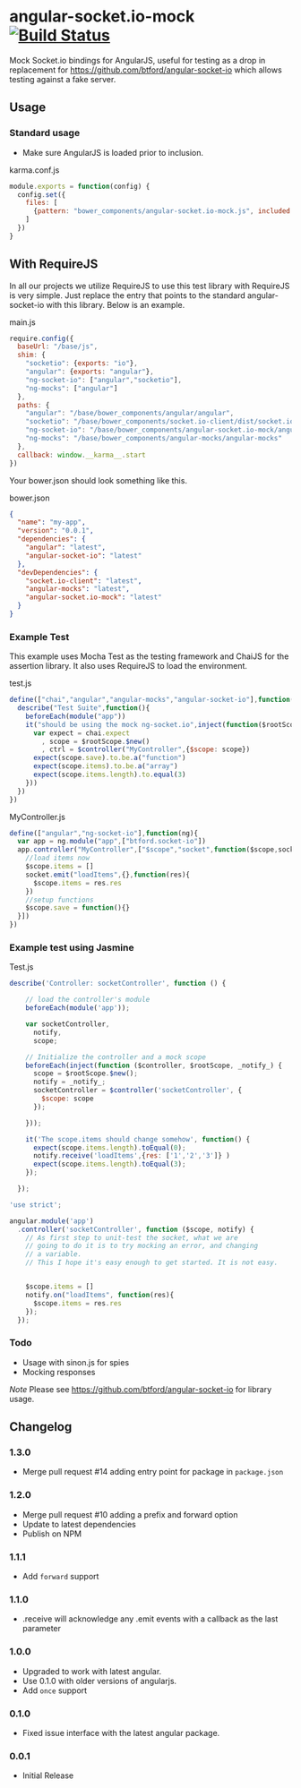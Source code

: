 angular-socket.io-mock [![Build Status](https://travis-ci.org/nullivex/angular-socket.io-mock.png?branch=master)](https://travis-ci.org/nullivex/angular-socket.io-mock)
======================

Mock Socket.io bindings for AngularJS, useful for testing as a drop in replacement for
https://github.com/btford/angular-socket-io which allows testing against a fake server.

## Usage

### Standard usage

* Make sure AngularJS is loaded prior to inclusion.

karma.conf.js
```js
module.exports = function(config) {
  config.set({
    files: [
      {pattern: "bower_components/angular-socket.io-mock.js", included: false}
    ]
  })
}
```

## With RequireJS

In all our projects we utilize RequireJS to use this test library with RequireJS is very simple. Just replace the entry
that points to the standard angular-socket-io with this library. Below is an example.

main.js
```js
require.config({
  baseUrl: "/base/js",
  shim: {
    "socketio": {exports: "io"},
    "angular": {exports: "angular"},
    "ng-socket-io": ["angular","socketio"],
    "ng-mocks": ["angular"]
  },
  paths: {
    "angular": "/base/bower_components/angular/angular",
    "socketio": "/base/bower_components/socket.io-client/dist/socket.io",
    "ng-socket-io": "/base/bower_components/angular-socket.io-mock/angular-socket.io-mock",
    "ng-mocks": "/base/bower_components/angular-mocks/angular-mocks"
  },
  callback: window.__karma__.start
})
```

Your bower.json should look something like this.

bower.json
```json
{
  "name": "my-app",
  "version": "0.0.1",
  "dependencies": {
    "angular": "latest",
    "angular-socket-io": "latest"
  },
  "devDependencies": {
    "socket.io-client": "latest",
    "angular-mocks": "latest",
    "angular-socket.io-mock": "latest"
  }
}
```

### Example Test

This example uses Mocha Test as the testing framework and ChaiJS for the assertion library. It also uses RequireJS to
load the environment.

test.js
```js
define(["chai","angular","angular-mocks","angular-socket-io"],function(chai){
  describe("Test Suite",function(){
    beforeEach(module("app"))
    it("should be using the mock ng-socket.io",inject(function($rootScope,$controller){
      var expect = chai.expect
        , scope = $rootScope.$new()
        , ctrl = $controller("MyController",{$scope: scope})
      expect(scope.save).to.be.a("function")
      expect(scope.items).to.be.a("array")
      expect(scope.items.length).to.equal(3)
    }))
  })
})
```

MyController.js
```js
define(["angular","ng-socket-io"],function(ng){
  var app = ng.module("app",["btford.socket-io"])
  app.controller("MyController",["$scope","socket",function($scope,socket){
    //load items now
    $scope.items = []
    socket.emit("loadItems",{},function(res){
      $scope.items = res.res
    })
    //setup functions
    $scope.save = function(){}
  }])
})
```

### Example test using Jasmine
Test.js
```js
describe('Controller: socketController', function () {

    // load the controller's module
    beforeEach(module('app'));

    var socketController,
      notify,
      scope;

    // Initialize the controller and a mock scope
    beforeEach(inject(function ($controller, $rootScope, _notify_) {
      scope = $rootScope.$new();
      notify = _notify_;
      socketController = $controller('socketController', {
        $scope: scope
      });

    }));

    it('The scope.items should change somehow', function() {
      expect(scope.items.length).toEqual(0);
      notify.receive('loadItems',{res: ['1','2','3']} )
      expect(scope.items.length).toEqual(3);
    });

  });
```

```js
'use strict';

angular.module('app')
  .controller('socketController', function ($scope, notify) {
    // As first step to unit-test the socket, what we are
    // going to do it is to try mocking an error, and changing
    // a variable.
    // This I hope it's easy enough to get started. It is not easy.


    $scope.items = []
    notify.on("loadItems", function(res){
      $scope.items = res.res
    });
  });
```

### Todo

* Usage with sinon.js for spies
* Mocking responses

*Note* Please see https://github.com/btford/angular-socket-io for library usage.

## Changelog

### 1.3.0
* Merge pull request #14 adding entry point for package in `package.json`

### 1.2.0
* Merge pull request #10 adding a prefix and forward option
* Update to latest dependencies
* Publish on NPM

### 1.1.1
* Add `forward` support

### 1.1.0
* .receive will acknowledge any .emit events with a callback as the last parameter

### 1.0.0
* Upgraded to work with latest angular.
* Use 0.1.0 with older versions of angularjs.
* Add `once` support

### 0.1.0
* Fixed issue interface with the latest angular package.

### 0.0.1
* Initial Release
